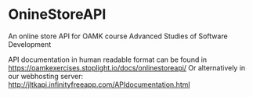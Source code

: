 # OnineStoreAPI
An online store API for OAMK course Advanced Studies of Software Development

API documentation in human readable format can be found in https://oamkexercises.stoplight.io/docs/onlinestoreapi/
Or alternatively in our webhosting server: http://jltkapi.infinityfreeapp.com/APIdocumentation.html
